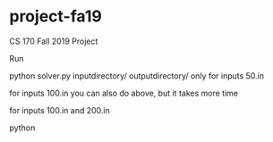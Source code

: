 # project-fa19
CS 170 Fall 2019 Project

Run

python solver.py inputdirectory/ outputdirectory/
only for inputs 50.in

for inputs 100.in you can also do above, but it takes more time

for inputs 100.in and 200.in

python 

